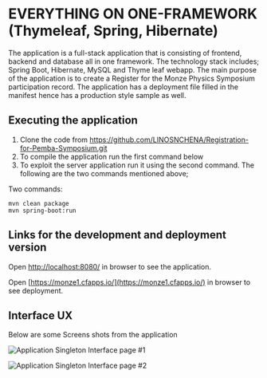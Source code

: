 # EVERYTHING ON ONE-FRAMEWORK (Thymeleaf, Spring, Hibernate)

The application is a full-stack application that is  consisting of frontend, backend and database all in one framework. The technology stack includes;  Spring Boot, Hibernate, MySQL and Thyme leaf webapp.  The main purpose of the application is to create a Register for the Monze Physics Symposium participation record. The application has a deployment file filled in the manifest hence has a production  style sample as well.


## Executing the application

1. Clone  the code from https://github.com/LINOSNCHENA/Registration-for-Pemba-Symposium.git
2. To compile the application  run the first command below
3. To exploit the server application run it using the second command. The following are the two commands mentioned above;

 Two commands:  
```
mvn clean package
mvn spring-boot:run
```

## Links for the development and deployment version

Open [http://localhost:8080/](http://localhost:8080/) in browser to see the application.

Open [https://monze1.cfapps.io/](https://monze1.cfapps.io/) in browser to see deployment.


## Interface UX

 Below are some Screens shots from the application

![ Application Singleton Interface page #1 ](https://github.com/LINOSNCHENA/Registration-for-Pemba-Symposium/blob/master/page1.png)

![ Application Singleton Interface page #2 ](https://github.com/LINOSNCHENA/Registration-for-Pemba-Symposium/blob/master/page2.png)
